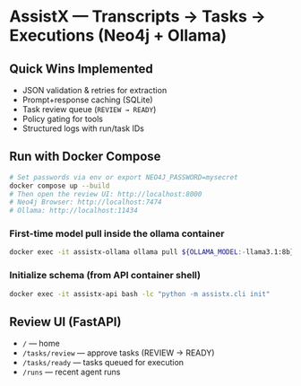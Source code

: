 # AssistX — Transcripts → Tasks → Executions (Neo4j + Ollama)


## Quick Wins Implemented
- JSON validation & retries for extraction
- Prompt+response caching (SQLite)
- Task review queue (`REVIEW → READY`)
- Policy gating for tools
- Structured logs with run/task IDs


## Run with Docker Compose
```bash
# Set passwords via env or export NEO4J_PASSWORD=mysecret
docker compose up --build
# Then open the review UI: http://localhost:8000
# Neo4j Browser: http://localhost:7474
# Ollama: http://localhost:11434
```
### First-time model pull inside the ollama container
```bash
docker exec -it assistx-ollama ollama pull ${OLLAMA_MODEL:-llama3.1:8b}
```
### Initialize schema (from API container shell)
```bash
docker exec -it assistx-api bash -lc "python -m assistx.cli init"
```

## Review UI (FastAPI)
- `/` — home
- `/tasks/review` — approve tasks (REVIEW → READY)
- `/tasks/ready` — tasks queued for execution
- `/runs` — recent agent runs

